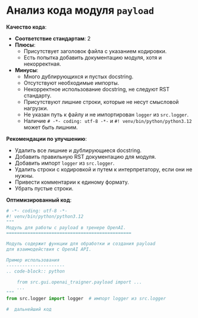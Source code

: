 # Анализ кода модуля `payload`

**Качество кода**:
- **Соответствие стандартам**: 2
- **Плюсы**:
    - Присутствует заголовок файла с указанием кодировки.
    - Есть попытка добавить документацию модуля, хотя и некорректная.
- **Минусы**:
    - Много дублирующихся и пустых docstring.
    - Отсутствуют необходимые импорты.
    - Некорректное использование docstring, не следуют RST стандарту.
    - Присутствуют лишние строки, которые не несут смысловой нагрузки.
    - Не указан путь к файлу и не импортирован `logger` из `src.logger`.
    - Наличие `# -*- coding: utf-8 -*-` и `#! venv/bin/python/python3.12` может быть лишним.

**Рекомендации по улучшению**:
- Удалить все лишние и дублирующиеся docstring.
- Добавить правильную RST документацию для модуля.
- Добавить импорт `logger` из `src.logger`.
- Удалить строки с кодировкой и путем к интерпретатору, если они не нужны.
- Привести комментарии к единому формату.
- Убрать пустые строки.

**Оптимизированный код**:
```python
# -*- coding: utf-8 -*-
#! venv/bin/python/python3.12
"""
Модуль для работы с payload в тренере OpenAI.
===============================================

Модуль содержит функции для обработки и создания payload
для взаимодействия с OpenAI API.

Пример использования
----------------------
.. code-block:: python

    from src.gui.openai_trаigner.payload import ...
    ...
"""
from src.logger import logger  # импорт logger из src.logger

#  дальнейший код
```